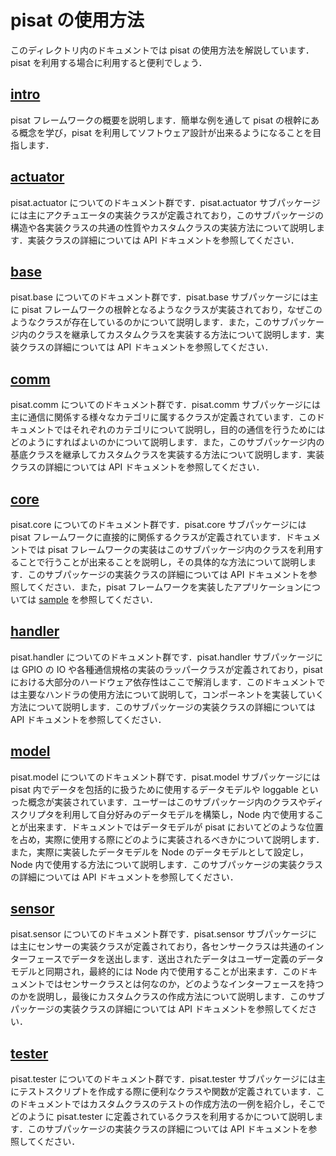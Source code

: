 # pisat の使用方法

このディレクトリ内のドキュメントでは pisat の使用方法を解説しています．pisat を利用する場合に利用すると便利でしょう．

## [intro](./intro/)

pisat フレームワークの概要を説明します．簡単な例を通して pisat の根幹にある概念を学び，pisat を利用してソフトウェア設計が出来るようになることを目指します．

## [actuator](./actuator/)

pisat.actuator についてのドキュメント群です．pisat.actuator サブパッケージには主にアクチュエータの実装クラスが定義されており，このサブパッケージの構造や各実装クラスの共通の性質やカスタムクラスの実装方法について説明します．実装クラスの詳細については API ドキュメントを参照してください．

## [base](./base/)

pisat.base についてのドキュメント群です．pisat.base サブパッケージには主に pisat フレームワークの根幹となるようなクラスが実装されており，なぜこのようなクラスが存在しているのかについて説明します．また，このサブパッケージ内のクラスを継承してカスタムクラスを実装する方法について説明します．実装クラスの詳細については API ドキュメントを参照してください．

## [comm](./comm/)

pisat.comm についてのドキュメント群です．pisat.comm サブパッケージには主に通信に関係する様々なカテゴリに属するクラスが定義されています．このドキュメントではそれぞれのカテゴリについて説明し，目的の通信を行うためにはどのようにすればよいのかについて説明します．また，このサブパッケージ内の基底クラスを継承してカスタムクラスを実装する方法について説明します．実装クラスの詳細については API ドキュメントを参照してください．

## [core](./core/)

pisat.core についてのドキュメント群です．pisat.core サブパッケージには pisat フレームワークに直接的に関係するクラスが定義されています．ドキュメントでは pisat フレームワークの実装はこのサブパッケージ内のクラスを利用することで行うことが出来ることを説明し，その具体的な方法について説明します．このサブパッケージの実装クラスの詳細については API ドキュメントを参照してください．また，pisat フレームワークを実装したアプリケーションについては [sample](../../sample/) を参照してください．

## [handler](./handler/)

pisat.handler についてのドキュメント群です．pisat.handler サブパッケージには GPIO の IO や各種通信規格の実装のラッパークラスが定義されており，pisat における大部分のハードウェア依存性はここで解消します．このドキュメントでは主要なハンドラの使用方法について説明して，コンポーネントを実装していく方法について説明します．このサブパッケージの実装クラスの詳細については API ドキュメントを参照してください．

## [model](./model/)

pisat.model についてのドキュメント群です．pisat.model サブパッケージには pisat 内でデータを包括的に扱うために使用するデータモデルや loggable といった概念が実装されています．ユーザーはこのサブパッケージ内のクラスやディスクリプタを利用して自分好みのデータモデルを構築し，Node 内で使用することが出来ます．ドキュメントではデータモデルが pisat においてどのような位置を占め，実際に使用する際にどのように実装されるべきかについて説明します．また，実際に実装したデータモデルを Node のデータモデルとして設定し，Node 内で使用する方法について説明します．このサブパッケージの実装クラスの詳細については API ドキュメントを参照してください．

## [sensor](./sensor/)

pisat.sensor についてのドキュメント群です．pisat.sensor サブパッケージには主にセンサーの実装クラスが定義されており，各センサークラスは共通のインターフェースでデータを送出します．送出されたデータはユーザー定義のデータモデルと同期され，最終的には Node 内で使用することが出来ます．このドキュメントではセンサークラスとは何なのか，どのようなインターフェースを持つのかを説明し，最後にカスタムクラスの作成方法について説明します．このサブパッケージの実装クラスの詳細については API ドキュメントを参照してください．

## [tester](./tester/)

pisat.tester についてのドキュメント群です．pisat.tester サブパッケージには主にテストスクリプトを作成する際に便利なクラスや関数が定義されています．このドキュメントではカスタムクラスのテストの作成方法の一例を紹介し，そこでどのように pisat.tester に定義されているクラスを利用するかについて説明します．このサブパッケージの実装クラスの詳細については API ドキュメントを参照してください．
